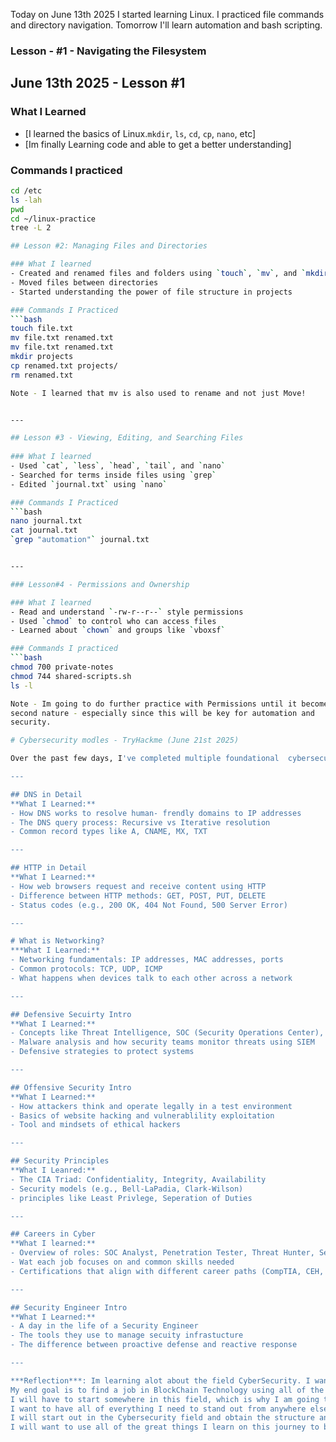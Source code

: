 Today on June 13th 2025  I started learning Linux.
I practiced file commands and directory navigation.
Tomorrow I'll learn automation and bash scripting.

### Lesson - #1 - Navigating the Filesystem


## June 13th 2025 - Lesson #1


### What I Learned
- [I learned the basics of Linux.`mkdir`, `ls`, `cd`, `cp`, `nano`, etc]
- [Im finally Learning code and able to get a better understanding]

### Commands I practiced
```bash
cd /etc
ls -lah
pwd
cd ~/linux-practice
tree -L 2

## Lesson #2: Managing Files and Directories

### What I learned
- Created and renamed files and folders using `touch`, `mv`, and `mkdir`
- Moved files between directories
- Started understanding the power of file structure in projects

### Commands I Practiced
```bash
touch file.txt
mv file.txt renamed.txt
mv file.txt renamed.txt
mkdir projects
cp renamed.txt projects/
rm renamed.txt

Note - I learned that mv is also used to rename and not just Move!


---

## Lesson #3 - Viewing, Editing, and Searching Files
 
### What I learned
- Used `cat`, `less`, `head`, `tail`, and `nano`
- Searched for terms inside files using `grep`
- Edited `journal.txt` using `nano`

### Commands I Practiced
```bash
nano journal.txt
cat journal.txt
`grep "automation"` journal.txt


---

### Lesson#4 - Permissions and Ownership

### What I learned
- Read and understand `-rw-r--r--` style permissions
- Used `chmod` to control who can access files
- Learned about `chown` and groups like `vboxsf`

### Commands I practiced
```bash
chmod 700 private-notes
chmod 744 shared-scripts.sh
ls -l

Note - Im going to do further practice with Permissions until it becomes 
second nature - especially since this will be key for automation and 
security.

# Cybersecurity modles - TryHackme (June 21st 2025)

Over the past few days, I've completed multiple foundational  cybersecurity learning

---

## DNS in Detail
**What I Learned:**
- How DNS works to resolve human- frendly domains to IP addresses
- The DNS query process: Recursive vs Iterative resolution
- Common record types like A, CNAME, MX, TXT

---

## HTTP in Detail
**What I Learned:**
- How web browsers request and receive content using HTTP
- Difference between HTTP methods: GET, POST, PUT, DELETE
- Status codes (e.g., 200 OK, 404 Not Found, 500 Server Error)

---

# What is Networking?
***What I Learned:**
- Networking fundamentals: IP addresses, MAC addresses, ports
- Common protocols: TCP, UDP, ICMP
- What happens when devices talk to each other across a network

---

## Defensive Secuirty Intro
**What I Learned:**
- Concepts like Threat Intelligence, SOC (Security Operations Center), and DFIR (Digital Forensics & Incident Response)
- Malware analysis and how security teams monitor threats using SIEM
- Defensive strategies to protect systems

---

## Offensive Security Intro
**What I Learned:**
- How attackers think and operate legally in a test environment
- Basics of website hacking and vulnerablility exploitation
- Tool and mindsets of ethical hackers

---

## Security Principles
**What I Leanred:**
- The CIA Triad: Confidentiality, Integrity, Availability
- Security models (e.g., Bell-LaPadia, Clark-Wilson)
- principles like Least Privlege, Seperation of Duties

--- 

## Careers in Cyber
**What I learned:**
- Overview of roles: SOC Analyst, Penetration Tester, Threat Hunter, Security Engineer
- Wat each job focuses on and common skills needed
- Certifications that align with different career paths (CompTIA, CEH, OSCP, etc.)

---

## Security Engineer Intro
**What I Learned:**
- A day in the life of a Security Engineer
- The tools they use to manage secuity infrastucture
- The difference between proactive defense and reactive response

---

***Reflection***: Im learning alot about the field CyberSecurity. I want to use all of the resources online to my advantage to be able to get a jumpstart on a career in this field.
My end goal is to find a job in BlockChain Technology using all of the information that Im gathering overtime.
I will have to start somewhere in this field, which is why I am going to school to obtain a B.S in CyberSecurity. Im thinking about getting a double major in Computers science.
I want to have all of everything I need to stand out from anywhere else standing in my way of success. I dont honestly believe in school but I want to have a boost in my resume  once I start submitting it to different Organizations.
I will start out in the Cybersecurity field and obtain the structure and daily lifestyle of what It will be like working with code and other people in the same field. I will of course be able to to learn thing thats not taught online from peers.
I will want to use all of the great things I learn on this journey to become the best in the BlockChain field. I will continue to upload in this Journel to keep track of all of the accomplishments I have completed.
